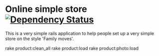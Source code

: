 Online simple store [![Dependency Status](https://gemnasium.com/hugocorbucci/Lojinha-Online.svg)](https://gemnasium.com/hugocorbucci/Lojinha-Online)
===================

This is a very simple rails application to help people set up a very simple store on the style 'Family moves'.


rake product:clean_all
rake product:load
rake product:photo:load